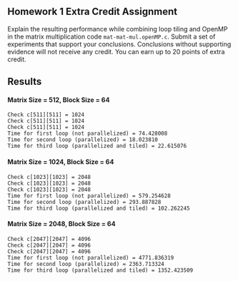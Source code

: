## Homework 1 Extra Credit Assignment

Explain the resulting performance while combining loop tiling and OpenMP in the matrix multiplication code `mat-mat-mul.openMP.c`. Submit a set of experiments that support your conclusions. Conclusions without supporting evidence will not receive any credit. You can earn up to 20 points of extra credit.

## Results

#### Matrix Size = 512, Block Size = 64

```
Check c[511][511] = 1024
Check c[511][511] = 1024
Check c[511][511] = 1024
Time for first loop (not parallelized) = 74.428008
Time for second loop (parallelized) = 18.023810
Time for third loop (parallelized and tiled) = 22.615076
```

#### Matrix Size = 1024, Block Size = 64

```
Check c[1023][1023] = 2048
Check c[1023][1023] = 2048
Check c[1023][1023] = 2048
Time for first loop (not parallelized) = 579.254628
Time for second loop (parallelized) = 293.887828
Time for third loop (parallelized and tiled) = 102.262245
```

#### Matrix Size = 2048, Block Size = 64

```
Check c[2047][2047] = 4096
Check c[2047][2047] = 4096
Check c[2047][2047] = 4096
Time for first loop (not parallelized) = 4771.836319
Time for second loop (parallelized) = 2363.713324
Time for third loop (parallelized and tiled) = 1352.423509
```